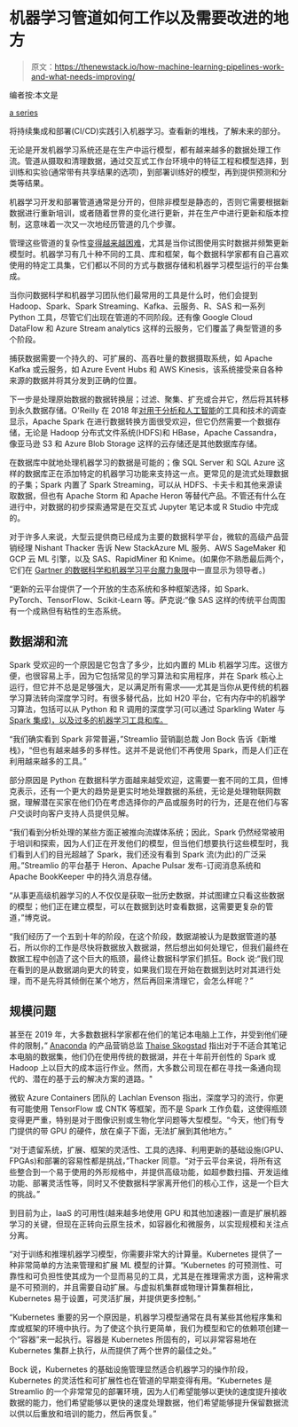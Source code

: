 # 机器学习管道如何工作以及需要改进的地方

> 原文：<https://thenewstack.io/how-machine-learning-pipelines-work-and-what-needs-improving/>

编者按:本文是

[a series](https://thenewstack.io/build-and-deploy-a-machine-learning-model-with-azure-ml-service/)

将持续集成和部署(CI/CD)实践引入机器学习。查看新的堆栈，了解未来的部分。

无论是开发机器学习系统还是在生产中运行模型，都有越来越多的数据处理工作流。管道从摄取和清理数据，通过交互式工作台环境中的特征工程和模型选择，到训练和实验(通常带有共享结果的选项)，到部署训练好的模型，再到提供预测和分类等结果。

机器学习开发和部署管道通常是分开的，但除非模型是静态的，否则它需要根据新数据进行重新培训，或者随着世界的变化进行更新，并在生产中进行更新和版本控制，这意味着一次又一次地经历管道的几个步骤。

管理这些管道的复杂性[变得越来越困难](https://blog.algorithmia.com/machine-learning-engineers-and-data-scientists-biggest-challenge-deploying-models-at-scale/)，尤其是当你试图使用实时数据并频繁更新模型时。机器学习有几十种不同的工具、库和框架，每个数据科学家都有自己喜欢使用的特定工具集，它们都以不同的方式与数据存储和机器学习模型运行的平台集成。

当你问数据科学和机器学习团队他们最常用的工具是什么时，他们会提到 Hadoop、Spark、Spark Streaming、Kafka、云服务、R、SAS 和一系列 Python 工具，尽管它们出现在管道的不同阶段。还有像 Google Cloud DataFlow 和 Azure Stream analytics 这样的云服务，它们覆盖了典型管道的多个阶段。

捕获数据需要一个持久的、可扩展的、高吞吐量的数据摄取系统，如 Apache Kafka 或云服务，如 Azure Event Hubs 和 AWS Kinesis，该系统接受来自各种来源的数据并将其分发到正确的位置。

下一步是处理原始数据的数据转换层；过滤、聚集、扩充或合并它，然后将其转移到永久数据存储。O'Reilly 在 2018 年[对用于分析和人工智能](https://www.oreilly.com/data/free/evolving-data-infrastructure.csp)的工具和技术的调查显示，Apache Spark 在进行数据转换方面很受欢迎，但它仍然需要一个数据存储，无论是 Hadoop 分布式文件系统(HDFS)和 HBase，Apache Cassandra，像亚马逊 S3 和 Azure Blob Storage 这样的云存储还是其他数据库存储。

在数据库中就地处理机器学习的数据是可能的；像 SQL Server 和 SQL Azure 这样的数据库正在添加特定的机器学习功能来支持这一点。更常见的是流式处理数据的子集；Spark 内置了 Spark Streaming，可以从 HDFS、卡夫卡和其他来源读取数据，但也有 Apache Storm 和 Apache Heron 等替代产品。不管还有什么在进行中，对数据的初步探索通常是在交互式 Jupyter 笔记本或 R Studio 中完成的。

对于许多人来说，大型云提供商已经成为主要的数据科学平台，微软的高级产品营销经理 Nishant Thacker 告诉 New StackAzure ML 服务、AWS SageMaker 和 GCP 云 ML 引擎，以及 SAS、RapidMiner 和 Knime。(如果你不熟悉最后两个，它们在 [Gartner 的数据科学和机器学习平台魔力象限](https://www.kdnuggets.com/2018/02/gartner-2018-mq-data-science-machine-learning-changes.html)中一直显示为领导者。)

“更新的云平台提供了一个开放的生态系统和多种框架选择，如 Spark、PyTorch、TensorFlow、Scikit-Learn 等。萨克说:“像 SAS 这样的传统平台周围有一个成熟但有粘性的生态系统。

## 数据湖和流

Spark 受欢迎的一个原因是它包含了多少，比如内置的 MLib 机器学习库。这很方便，也很容易上手，因为它包括常见的学习算法和实用程序，并在 Spark 核心上运行，但它并不总是足够强大，足以满足所有需求——尤其是当你从更传统的机器学习算法转向深度学习时。有很多替代品，比如 H20 平台，它有内存中的机器学习算法，包括可以从 Python 和 R 调用的深度学习(可以通过 Sparkling Water 与 [Spark 集成)，以及过多的机器学习工具和库。](https://www.h2o.ai/products/h2o-sparkling-water/)

“我们确实看到 Spark 非常普遍，”Streamlio 营销副总裁 Jon Bock 告诉《新堆栈》，“但也有越来越多的多样性。这并不是说他们不再使用 Spark，而是人们正在利用越来越多的工具。”

部分原因是 Python 在数据科学方面越来越受欢迎，这需要一套不同的工具，但博克表示，还有一个更大的趋势是更实时地处理数据的系统，无论是处理物联网数据，理解潜在买家在他们仍在考虑选择你的产品或服务时的行为，还是在他们与客户交谈时向客户支持人员提供见解。

“我们看到分析处理的某些方面正被推向流媒体系统；因此，Spark 仍然经常被用于培训和探索，因为人们正在开发他们的模型，但当他们想要执行这些模型时，我们看到人们的目光超越了 Spark，我们还没有看到 Spark 流(为此)的广泛采用。”Streamlio 的平台基于 Heron、Apache Pulsar 发布-订阅消息系统和 Apache BookKeeper 中的持久消息存储。

“从事更高级机器学习的人不仅仅是获取一批历史数据，并试图建立只看这些数据的模型；他们正在建立模型，可以在数据到达时查看数据，这需要更复杂的管道，”博克说。

“我们经历了一个五到十年的阶段，在这个阶段，数据湖被认为是数据管道的基石，所以你的工作是尽快将数据放入数据湖，然后想出如何处理它，但我们最终在数据工程中创造了这个巨大的瓶颈，最终让数据科学家们抓狂。Bock 说:“我们现在看到的是从数据湖向更大的转变，如果我们现在开始在数据到达时对其进行处理，而不是先将其倾倒在某个地方，然后再回来清理它，会怎么样呢？”

## 规模问题

甚至在 2019 年，大多数数据科学家都在他们的笔记本电脑上工作，并受到他们硬件的限制，” [Anaconda](https://www.anaconda.com/) 的产品营销总监 [Thaise Skogstad](https://www.linkedin.com/in/thaise-s-b03a8025/) 指出对于不适合其笔记本电脑的数据集，他们仍在使用传统的数据湖，并在十年前开创性的 Spark 或 Hadoop 上以巨大的成本运行作业。然而，大多数公司现在都在寻找一条通向现代的、潜在的基于云的解决方案的道路。"

微软 Azure Containers 团队的 Lachlan Evenson 指出，深度学习的流行，你更有可能使用 TensorFlow 或 CNTK 等框架，而不是 Spark 工作负载，这使得瓶颈变得更严重，特别是对于图像识别或生物化学问题等大型模型。“今天，他们有专门提供的带 GPU 的硬件，放在桌子下面，无法扩展到其他地方。”

“对于遗留系统，扩展、框架的灵活性、工具的选择、利用更新的基础设施(GPU、FPGAs)和部署的容易性都是挑战，”Thacker 同意。“对于云平台来说，将所有这些整合到一个易于使用的外形规格中，并提供高级功能，如超参数扫描、开发运维功能、部署灵活性等，同时又不使数据科学家离开他们的核心工作，这是一个巨大的挑战。”

到目前为止，IaaS 的可用性(越来越多地使用 GPU 和其他加速器)一直是扩展机器学习的关键，但现在正转向云原生技术，如容器化和微服务，以实现规模和关注点分离。

“对于训练和推理机器学习模型，你需要非常大的计算量。Kubernetes 提供了一种非常简单的方法来管理和扩展 ML 模型的计算。“Kubernetes 的可预测性、可靠性和可负担性使其成为一个显而易见的工具，尤其是在推理需求方面，这种需求是不可预测的，并且需要自动扩展。与虚拟机集群或物理计算集群相比，Kubernetes 易于设置，可灵活扩展，并提供更多控制。”

“Kubernetes 重要的另一个原因是，机器学习模型通常在具有某些其他程序集和库或框架的环境中执行。为了使这个执行更简单，我们为模型和它的依赖项创建一个“容器”来一起执行。容器是 Kubernetes 所固有的，可以非常容易地在 Kubernetes 集群上执行，从而提供了两个世界的最佳之处。”

Bock 说，Kubernetes 的基础设施管理显然适合机器学习的操作阶段，Kubernetes 的灵活性和可扩展性也在管道的早期变得有用。“Kubernetes 是 Streamlio 的一个非常常见的部署环境，因为人们希望能够以更快的速度提升接收数据的能力，他们希望能够以更快的速度处理数据，他们希望能够提升保留数据流以供以后重放和培训的能力，然后再恢复。”

<svg xmlns:xlink="http://www.w3.org/1999/xlink" viewBox="0 0 68 31" version="1.1"><title>Group</title> <desc>Created with Sketch.</desc></svg>